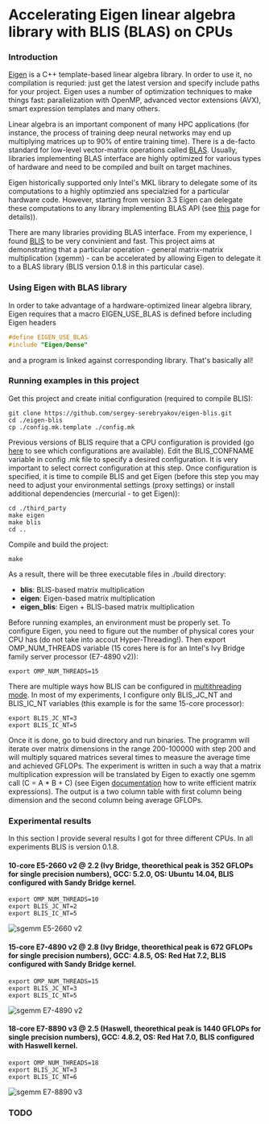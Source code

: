 # Accelerating Eigen linear algebra library with BLIS (BLAS) on CPUs

### Introduction
[Eigen](http://eigen.tuxfamily.org/) is a C++ template-based linear algebra library. In order to use it, no compilation is requried: just get the latest version and specify include paths for your project. Eigen uses a number of optimization techniques to make things fast: parallelization with OpenMP, advanced vector extensions (AVX), smart expression templates and many others.

Linear algebra is an important component of many HPC applications (for instance, the process of training deep neural networks may end up multiplying matrices up to 90% of entire training time). There is a de-facto standard for low-level vector-matrix operations called [BLAS](https://en.wikipedia.org/wiki/Basic_Linear_Algebra_Subprograms). Usually, libraries implementing BLAS interface are highly optimized for various types of hardware and need to be compiled and built on target machines.

Eigen historically supported only Intel's MKL library to delegate some of its computations to a highly optimzied ans specialzied for a particular hardware code. However, starting from version 3.3 Eigen can delegate these computations to any library implementing BLAS API (see [this](http://eigen.tuxfamily.org/dox-devel/TopicUsingBlasLapack.html) page for details)).

There are many libraries providing BLAS interface. From my experience, I found [BLIS](https://github.com/flame/blis) to be very convinient and fast. This project aims at demonstrating that a particular operation - general matrix-matrix multiplication (xgemm) - can be accelerated by allowing Eigen to delegate it to a BLAS library (BLIS version 0.1.8 in this particular case).
### Using Eigen with BLAS library
In order to take advantage of a hardware-optimized linear algebra library, Eigen requires that a macro EIGEN_USE_BLAS is defined before including Eigen headers
```c
#define EIGEN_USE_BLAS
#include "Eigen/Dense"
```
and a program is linked against corresponding library. That's basically all!
### Running examples in this project
Get this project and create initial configuration (required to compile BLIS):
```shell
git clone https://github.com/sergey-serebryakov/eigen-blis.git
cd ./eigen-blis
cp ./config.mk.template ./config.mk
```
Previous versions of BLIS require that a CPU configuration is provided (go [here](https://github.com/flame/blis/tree/0.1.8/config) to see which configurations are available). Edit the BLIS_CONFNAME variable in config .mk file to specify a desired configuration. It is very important to select correct configuration at this step. Once configuration is specified, it is time to compile BLIS and get Eigen (before this step you may need to adjust your environmental settings (proxy settings) or install additional dependencies (mercurial - to get Eigen)):
```shell
cd ./third_party
make eigen
make blis
cd ..
```

Compile and build the project:
```shell
make
```
As a result, there will be three executable files in ./build directory:
  * **blis**: BLIS-based matrix multiplication
  * **eigen**: Eigen-based matrix multiplication
  * **eigen_blis**: Eigen + BLIS-based matrix multiplication

Before running examples, an environment must be properly set. To configure Eigen, you need to figure out the number of physical cores your CPU has (do not take into accout Hyper-Threading!). Then export OMP_NUM_THREADS variable (15 cores here is for an Intel's Ivy Bridge family server processor (E7-4890 v2)):
 ```shell
 export OMP_NUM_THREADS=15
 ```
There are multiple ways how BLIS can be configured in [multithreading mode](https://github.com/flame/blis/wiki/Multithreading). In most of my experiments, I configure only BLIS_JC_NT and BLIS_IC_NT variables (this example is for the same 15-core processor):
 ```shell
 export BLIS_JC_NT=3
 export BLIS_IC_NT=5
 ```
 
Once it is done, go to buid directory and run binaries. The programm will iterate over matrix dimensions in the range 200-100000 with step 200 and will multiply squared matrices several times to measure the average time and achieved GFLOPs. The experiment is written in such a way that a matrix multiplication expression will be translated by Eigen to exactly one sgemm call (C = A * B + C) (see Eigen [documentation](http://eigen.tuxfamily.org/dox/TopicWritingEfficientProductExpression.html) how to write efficient matrix expressions). The output is a two column table with first column being dimension and the second column being average GFLOPs.
 
### Experimental results

In this section I provide several results I got for three different CPUs. In all experiments BLIS is version 0.1.8.

#### 10-core E5-2660 v2 @ 2.2 (Ivy Bridge, theorethical peak is 352 GFLOPs for single precision numbers), GCC: 5.2.0, OS: Ubuntu 14.04, BLIS configured with Sandy Bridge kernel.
 
   ```shell
 export OMP_NUM_THREADS=10
 export BLIS_JC_NT=2
 export BLIS_IC_NT=5
 ```
 
![sgemm E5-2660 v2](https://docs.google.com/uc?id=0B9MJrpMhxr32RTdMV1QyU3VIcU0)

#### 15-core E7-4890 v2 @ 2.8 (Ivy Bridge, theorethical peak is 672 GFLOPs for single precision numbers), GCC: 4.8.5, OS: Red Hat 7.2, BLIS configured with Sandy Bridge kernel.
 
 ```shell
 export OMP_NUM_THREADS=15
 export BLIS_JC_NT=3
 export BLIS_IC_NT=5
 ```
 
![sgemm E7-4890 v2](https://docs.google.com/uc?id=0B9MJrpMhxr32RTdMV1QyU3VIcU0)

#### 18-core E7-8890 v3 @ 2.5 (Haswell, theorethical peak is 1440 GFLOPs for single precision numbers), GCC: 4.8.2, OS: Red Hat 7.0, BLIS configured with Haswell kernel.

  ```shell
 export OMP_NUM_THREADS=18
 export BLIS_JC_NT=3
 export BLIS_IC_NT=6
 ```
 
![sgemm E7-8890 v3](https://docs.google.com/uc?id=0B9MJrpMhxr32RTdMV1QyU3VIcU0)

### TODO

